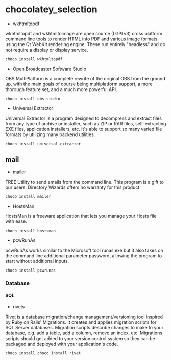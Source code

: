 # chocolatey_selection

- wkhtmltopdf

wkhtmltopdf and wkhtmltoimage are open source (LGPLv3) cross platform command line tools to render HTML into PDF and various image formats using the Qt WebKit rendering engine. These run entirely "headless" and do not require a display or display service.
```
choco install wkhtmltopdf
```
- Open Broadcaster Software Studio

OBS MultiPlatform is a complete rewrite of the original OBS from the ground up, with the main goals of course being multiplatform support, a more thorough feature set, and a much more powerful API.
```
choco install obs-studio
```
- Universal Extractor

Universal Extractor is a program designed to decompress and extract files from any type of archive or installer, such as ZIP or RAR files, self-extracting EXE files, application installers, etc. It's able to support so many varied file formats by utilizing many backend utilities.

```
choco install universal-extractor
```

## mail

- mailer

FREE Utility to send emails from the command line. This program is a gift to our users. Directory Wizards offers no warranty for this product.
```
choco install mailer
```
- HostsMan 

HostsMan is a freeware application that lets you manage your Hosts file with ease.
```
choco install hostsman
```

- pcwRunAs

pcwRunAs works similar to the Microsoft tool runas.exe but it also takes on the command line additional parameter password, allowing the program to start without additional inputs.
```
choco install pcwrunas
```
### Database

#### SQL

- rivets

Rivet is a database migration/change management/versioning tool inspired by Ruby on Rails' Migrations. It creates and applies migration scripts for SQL Server databases. Migration scripts describe changes to make to your database, e.g. add a table, add a column, remove an index, etc. Migrations scripts should get added to your version control system so they can be packaged and deployed with your application's code.

```
choco install choco install rivet
```

